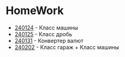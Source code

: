# HomeWork
- [240124](dz_240124) - Класс машины
- [240125](dz_240125) - Класс дробь
- [240131](dz_240131) - Конвертер валют
- [240202](dz_240202) - Класс гараж + Класс машины
